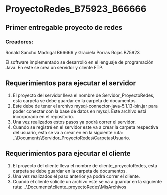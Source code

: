 # ProyectoRedes_B75923_B66666
## Primer entregable proyecto de redes


### Creadores: 
Ronald Sancho Madrigal B66666 y Graciela Porras Rojas B75923

El software implementado se desarrolló en el lenguaje de programación Java. En este se crea un servidor y cliente FTP.


## Requerimientos para ejecutar el servidor
1. El proyecto del servidor lleva el nombre de Servidor_ProyectoRedes, esta carpeta se debe guardar en la carpeta de documentos. 
2. Este debe de tener el archivo mysql-connector-java-5.1.13-bin.jar para poder conectar con la base de datos en mysql. Este archivo está incorporado en el repositorio.
3. Una vez realizados estos pasos ya podrá correr el servidor.
4. Cuando se registré en el servidor este va a crear la carpeta respectiva del usuario, esta se va a crear en en la siguiente ruta: ..\Documents\Servidor_ProyectoRedes\CarpetasUsuario.

## Requerimientos para ejecutar el cliente
1. El proyecto del cliente lleva el nombre de cliente_proyectoRedes, esta carpeta se debe guardar en la carpeta de documentos. 
2. Una vez realizados el paso anterior ya podrá correr el cliente.
3. Cuando el cliente solicite un archivo este se va a guardar en la siguiente ruta: ..\Documents\cliente_proyectoRedes\MisArchivos
